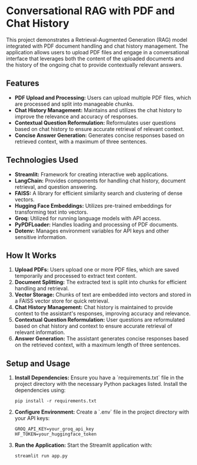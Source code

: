 
<!DOCTYPE html>
<html>
<head>
    <title>Conversational RAG with PDF and Chat History</title>
</head>
<body>

<h1>Conversational RAG with PDF and Chat History</h1>

<p>This project demonstrates a Retrieval-Augmented Generation (RAG) model integrated with PDF document handling and chat history management. The application allows users to upload PDF files and engage in a conversational interface that leverages both the content of the uploaded documents and the history of the ongoing chat to provide contextually relevant answers.</p>

<h2>Features</h2>
<ul>
    <li><strong>PDF Upload and Processing:</strong> Users can upload multiple PDF files, which are processed and split into manageable chunks.</li>
    <li><strong>Chat History Management:</strong> Maintains and utilizes the chat history to improve the relevance and accuracy of responses.</li>
    <li><strong>Contextual Question Reformulation:</strong> Reformulates user questions based on chat history to ensure accurate retrieval of relevant context.</li>
    <li><strong>Concise Answer Generation:</strong> Generates concise responses based on retrieved context, with a maximum of three sentences.</li>
</ul>

<h2>Technologies Used</h2>
<ul>
    <li><strong>Streamlit:</strong> Framework for creating interactive web applications.</li>
    <li><strong>LangChain:</strong> Provides components for handling chat history, document retrieval, and question answering.</li>
    <li><strong>FAISS:</strong> A library for efficient similarity search and clustering of dense vectors.</li>
    <li><strong>Hugging Face Embeddings:</strong> Utilizes pre-trained embeddings for transforming text into vectors.</li>
    <li><strong>Groq:</strong> Utilized for running language models with API access.</li>
    <li><strong>PyPDFLoader:</strong> Handles loading and processing of PDF documents.</li>
    <li><strong>Dotenv:</strong> Manages environment variables for API keys and other sensitive information.</li>
</ul>

<h2>How It Works</h2>
<ol>
    <li><strong>Upload PDFs:</strong> Users upload one or more PDF files, which are saved temporarily and processed to extract text content.</li>
    <li><strong>Document Splitting:</strong> The extracted text is split into chunks for efficient handling and retrieval.</li>
    <li><strong>Vector Storage:</strong> Chunks of text are embedded into vectors and stored in a FAISS vector store for quick retrieval.</li>
    <li><strong>Chat History Management:</strong> Chat history is maintained to provide context to the assistant's responses, improving accuracy and relevance.</li>
    <li><strong>Contextual Question Reformulation:</strong> User questions are reformulated based on chat history and context to ensure accurate retrieval of relevant information.</li>
    <li><strong>Answer Generation:</strong> The assistant generates concise responses based on the retrieved context, with a maximum length of three sentences.</li>
</ol>

<h2>Setup and Usage</h2>
<ol>
    <li><strong>Install Dependencies:</strong> Ensure you have a `requirements.txt` file in the project directory with the necessary Python packages listed. Install the dependencies using:
        <pre><code>pip install -r requirements.txt</code></pre>
    </li>
    <li><strong>Configure Environment:</strong> Create a `.env` file in the project directory with your API keys:
        <pre><code>GROQ_API_KEY=your_groq_api_key
HF_TOKEN=your_huggingface_token</code></pre>
    </li>
    <li><strong>Run the Application:</strong> Start the Streamlit application with:
        <pre><code>streamlit run app.py</code></pre>
    </li>
</ol>

</body>
</html>
